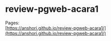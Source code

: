 # review-pgweb-acara1

Pages:    
[https://anshori.github.io/review-pgweb-acara1/](https://anshori.github.io/review-pgweb-acara1/)